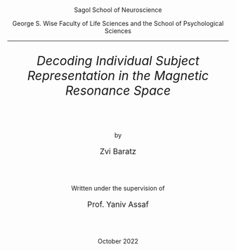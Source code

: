 
#

<p style="text-align: center; font-size: 1em;">
Sagol School of Neuroscience
</p>
<p style="text-align: center; font-size: 1em;">
George S. Wise Faculty of Life Sciences and the School of Psychological
Sciences
</p>
<hr>

<p style="text-align: center; font-size: 2em; font-style: italic;">
Decoding Individual Subject Representation in the Magnetic Resonance Space
</p>

<br />
<br />
<p style="text-align: center; font-size: 1em;">
by
</p>
<p style="text-align: center; font-size: 1.25em;">
Zvi Baratz
</p>

<br />
<br />
<p style="text-align: center; font-size: 1em;">
Written under the supervision of
</p>
<p style="text-align: center; font-size: 1.25em;">
Prof. Yaniv Assaf
</p>

<br />
<br />
<p style="text-align: center; font-size: 1em;">
October 2022
</p>
